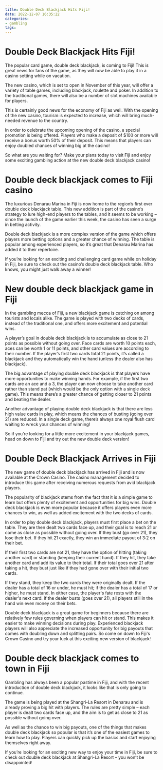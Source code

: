 ```yaml
---
title: Double Deck Blackjack Hits Fiji!
date: 2022-12-07 16:35:22
categories:
- gambling
tags:
---
```



#  Double Deck Blackjack Hits Fiji!

The popular card game, double deck blackjack, is coming to Fiji! This is great news for fans of the game, as they will now be able to play it in a casino setting while on vacation.

The new casino, which is set to open in November of this year, will offer a variety of table games, including blackjack, roulette and poker. In addition to the traditional games, there will also be a number of slot machines available for players.

This is certainly good news for the economy of Fiji as well. With the opening of the new casino, tourism is expected to increase, which will bring much-needed revenue to the country.

In order to celebrate the upcoming opening of the casino, a special promotion is being offered. Players who make a deposit of $100 or more will receive a bonus worth 50% of their deposit. This means that players can enjoy doubled chances of winning big at the casino!

So what are you waiting for? Make your plans today to visit Fiji and enjoy some exciting gambling action at the new double deck blackjack casino!

#  Double deck blackjack comes to Fiji casino

The luxurious Denarau Marina in Fiji is now home to the region’s first ever double deck blackjack table. This new addition is part of the casino’s strategy to lure high-end players to the tables, and it seems to be working – since the launch of the game earlier this week, the casino has seen a surge in betting activity.

Double deck blackjack is a more complex version of the game which offers players more betting options and a greater chance of winning. The table is popular among experienced players, so it’s great that Denarau Marina has added it to their repertoire.

If you’re looking for an exciting and challenging card game while on holiday in Fiji, be sure to check out the casino’s double deck blackjack table. Who knows, you might just walk away a winner!

#  New double deck blackjack game in Fiji

In the gambling mecca of Fiji, a new blackjack game is catching on among tourists and locals alike. The game is played with two decks of cards, instead of the traditional one, and offers more excitement and potential wins.

A player’s goal in double deck blackjack is to accumulate as close to 21 points as possible without going over. Face cards are worth 10 points each, aces can be worth 1 or 11 points, and other card values are according to their number. If the player’s first two cards total 21 points, it’s called a blackjack and they automatically win the hand (unless the dealer also has blackjack).

The big advantage of playing double deck blackjack is that players have more opportunities to make winning hands. For example, if the first two cards are an ace and a 3, the player can now choose to take another card rather than stand pat (which would be the only option with a single deck game). This means there’s a greater chance of getting closer to 21 points and beating the dealer.

Another advantage of playing double deck blackjack is that there are less high value cards in play, which means the chances of busting (going over 21) are reduced. In a single deck game, there’s always one royal flush card waiting to wreck your chances of winning!

So if you’re looking for a little more excitement in your blackjack games, head on down to Fiji and try out the new double deck version!

#  Double Deck Blackjack Arrives in Fiji 

The new game of double deck blackjack has arrived in Fiji and is now available at the Crown Casino. The casino management decided to introduce this game after receiving numerous requests from avid blackjack players.

The popularity of blackjack stems from the fact that it is a simple game to learn but offers plenty of excitement and opportunities for big wins. Double deck blackjack is even more popular because it offers players even more chances to win, as well as added excitement with the two decks of cards.

In order to play double deck blackjack, players must first place a bet on the table. They are then dealt two cards face up, and their goal is to reach 21 or come as close as possible without going over. If they bust (go over 21), they lose their bet. If they hit 21 exactly, they win an immediate payout of 3:2 on their bet.

If their first two cards are not 21, they have the option of hitting (taking another card) or standing (keeping their current hand). If they hit, they take another card and add its value to their total. If their total goes over 21 after taking a hit, they bust just like if they had gone over with their initial two cards.

If they stand, they keep the two cards they were originally dealt. If the dealer has a total of 16 or under, he must hit; if the dealer has a total of 17 or higher, he must stand. In either case, the player's fate rests with the dealer's next card. If the dealer busts (goes over 21), all players still in the hand win even money on their bets.

Double deck blackjack is a great game for beginners because there are relatively few rules governing when players can hit or stand. This makes it easier to make winning decisions during play. Experienced blackjack players will also appreciate the increased opportunity for big payouts that comes with doubling down and splitting pairs. So come on down to Fiji's Crown Casino and try your luck at this exciting new version of blackjack!

#  Double deck blackjack comes to town in Fiji

Gambling has always been a popular pastime in Fiji, and with the recent introduction of double deck blackjack, it looks like that is only going to continue.

The game is being played at the Shangri-La Resort in Denarau and is already proving a big hit with players. The rules are pretty simple – each player is dealt two cards face up, and the aim is to get as close to 21 as possible without going over.

As well as the chance to win big payouts, one of the things that makes double deck blackjack so popular is that it’s one of the easiest games to learn how to play. Players can quickly pick up the basics and start enjoying themselves right away.

If you’re looking for an exciting new way to enjoy your time in Fiji, be sure to check out double deck blackjack at Shangri-La Resort – you won’t be disappointed!